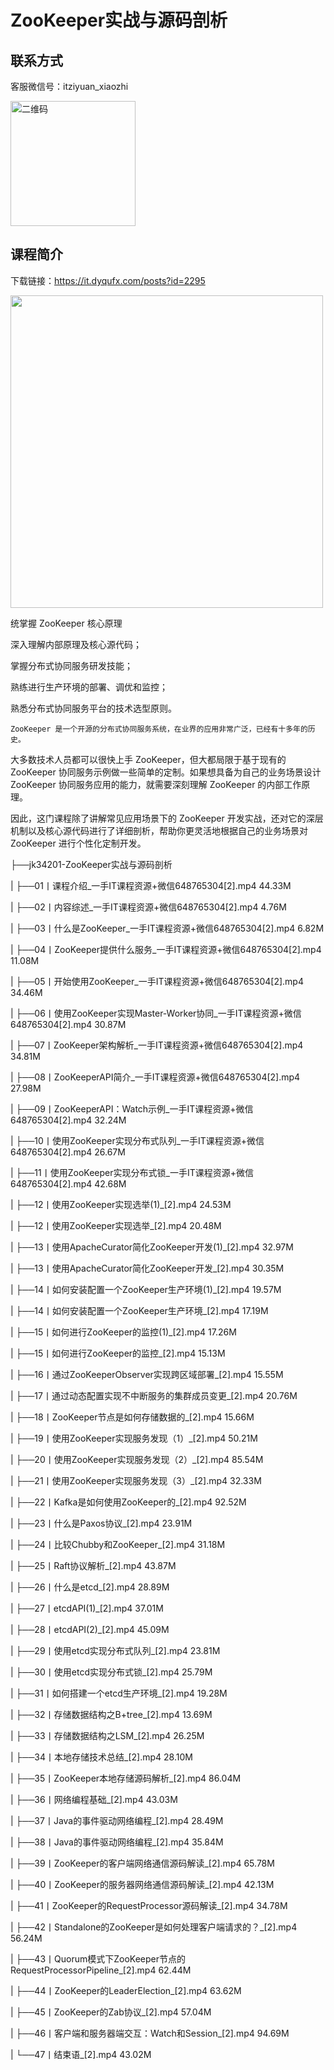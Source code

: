 # ZooKeeper实战与源码剖析  

## 联系方式

客服微信号：itziyuan_xiaozhi

<img src="https://ziyuanyun.oss-cn-guangzhou.aliyuncs.com/common/20240614073449/666b82192834a.jpg" width="200" height="200" alt="二维码">

## 课程简介

下载链接：https://it.dyqufx.com/posts?id=2295

<img src="https://ziyuanyun.oss-cn-guangzhou.aliyuncs.com/yun/20240515183807/6644908fed130.jpg" width="500" alt="">

  统掌握 ZooKeeper 核心原理

 深入理解内部原理及核心源代码；

 掌握分布式协同服务研发技能；

 熟练进行生产环境的部署、调优和监控；

 熟悉分布式协同服务平台的技术选型原则。

    ZooKeeper 是一个开源的分布式协同服务系统，在业界的应用非常广泛，已经有十多年的历史。

 大多数技术人员都可以很快上手 ZooKeeper，但大都局限于基于现有的 ZooKeeper 协同服务示例做一些简单的定制。如果想具备为自己的业务场景设计 ZooKeeper 协同服务应用的能力，就需要深刻理解 ZooKeeper 的内部工作原理。

 因此，这门课程除了讲解常见应用场景下的 ZooKeeper 开发实战，还对它的深层机制以及核心源代码进行了详细剖析，帮助你更灵活地根据自己的业务场景对 ZooKeeper 进行个性化定制开发。

 

 

 

 

   

 ├──jk34201-ZooKeeper实战与源码剖析

 | ├──01丨课程介绍_一手IT课程资源+微信648765304[2].mp4 44.33M

 | ├──02丨内容综述_一手IT课程资源+微信648765304[2].mp4 4.76M

 | ├──03丨什么是ZooKeeper_一手IT课程资源+微信648765304[2].mp4 6.82M

 | ├──04丨ZooKeeper提供什么服务_一手IT课程资源+微信648765304[2].mp4 11.08M

 | ├──05丨开始使用ZooKeeper_一手IT课程资源+微信648765304[2].mp4 34.46M

 | ├──06丨使用ZooKeeper实现Master-Worker协同_一手IT课程资源+微信648765304[2].mp4 30.87M

 | ├──07丨ZooKeeper架构解析_一手IT课程资源+微信648765304[2].mp4 34.81M

 | ├──08丨ZooKeeperAPI简介_一手IT课程资源+微信648765304[2].mp4 27.98M

 | ├──09丨ZooKeeperAPI：Watch示例_一手IT课程资源+微信648765304[2].mp4 32.24M

 | ├──10丨使用ZooKeeper实现分布式队列_一手IT课程资源+微信648765304[2].mp4 26.67M

 | ├──11丨使用ZooKeeper实现分布式锁_一手IT课程资源+微信648765304[2].mp4 42.68M

 | ├──12丨使用ZooKeeper实现选举(1)_[2].mp4 24.53M

 | ├──12丨使用ZooKeeper实现选举_[2].mp4 20.48M

 | ├──13丨使用ApacheCurator简化ZooKeeper开发(1)_[2].mp4 32.97M

 | ├──13丨使用ApacheCurator简化ZooKeeper开发_[2].mp4 30.35M

 | ├──14丨如何安装配置一个ZooKeeper生产环境(1)_[2].mp4 19.57M

 | ├──14丨如何安装配置一个ZooKeeper生产环境_[2].mp4 17.19M

 | ├──15丨如何进行ZooKeeper的监控(1)_[2].mp4 17.26M

 | ├──15丨如何进行ZooKeeper的监控_[2].mp4 15.13M

 | ├──16丨通过ZooKeeperObserver实现跨区域部署_[2].mp4 15.55M

 | ├──17丨通过动态配置实现不中断服务的集群成员变更_[2].mp4 20.76M

 | ├──18丨ZooKeeper节点是如何存储数据的_[2].mp4 15.66M

 | ├──19丨使用ZooKeeper实现服务发现（1）_[2].mp4 50.21M

 | ├──20丨使用ZooKeeper实现服务发现（2）_[2].mp4 85.54M

 | ├──21丨使用ZooKeeper实现服务发现（3）_[2].mp4 32.33M

 | ├──22丨Kafka是如何使用ZooKeeper的_[2].mp4 92.52M

 | ├──23丨什么是Paxos协议_[2].mp4 23.91M

 | ├──24丨比较Chubby和ZooKeeper_[2].mp4 31.18M

 | ├──25丨Raft协议解析_[2].mp4 43.87M

 | ├──26丨什么是etcd_[2].mp4 28.89M

 | ├──27丨etcdAPI(1)_[2].mp4 37.01M

 | ├──28丨etcdAPI(2)_[2].mp4 45.09M

 | ├──29丨使用etcd实现分布式队列_[2].mp4 23.81M

 | ├──30丨使用etcd实现分布式锁_[2].mp4 25.79M

 | ├──31丨如何搭建一个etcd生产环境_[2].mp4 19.28M

 | ├──32丨存储数据结构之B+tree_[2].mp4 13.69M

 | ├──33丨存储数据结构之LSM_[2].mp4 26.25M

 | ├──34丨本地存储技术总结_[2].mp4 28.10M

 | ├──35丨ZooKeeper本地存储源码解析_[2].mp4 86.04M

 | ├──36丨网络编程基础_[2].mp4 43.03M

 | ├──37丨Java的事件驱动网络编程_[2].mp4 28.49M

 | ├──38丨Java的事件驱动网络编程_[2].mp4 35.84M

 | ├──39丨ZooKeeper的客户端网络通信源码解读_[2].mp4 65.78M

 | ├──40丨ZooKeeper的服务器网络通信源码解读_[2].mp4 42.13M

 | ├──41丨ZooKeeper的RequestProcessor源码解读_[2].mp4 34.78M

 | ├──42丨Standalone的ZooKeeper是如何处理客户端请求的？_[2].mp4 56.24M

 | ├──43丨Quorum模式下ZooKeeper节点的RequestProcessorPipeline_[2].mp4 62.44M

 | ├──44丨ZooKeeper的LeaderElection_[2].mp4 63.62M

 | ├──45丨ZooKeeper的Zab协议_[2].mp4 57.04M

 | ├──46丨客户端和服务器端交互：Watch和Session_[2].mp4 94.69M

 | └──47丨结束语_[2].mp4 43.02M

  